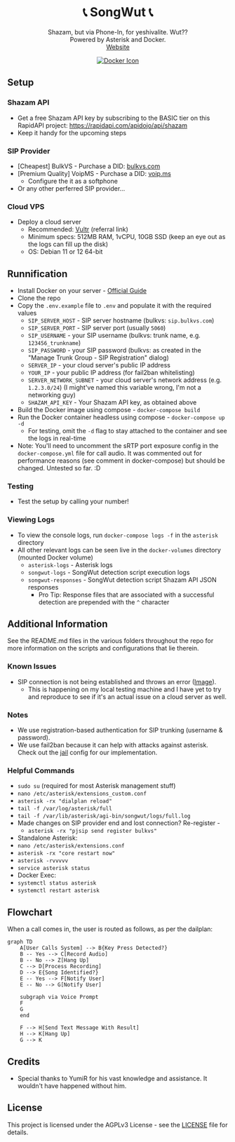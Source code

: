 <h1 align='center'>
  📞 SongWut 📞
</h1>

<p align='center'>
  Shazam, but via Phone-In, for yeshivalite. Wut??
  <br />
  Powered by Asterisk and Docker.
  <br />
  <a href="https://songwut.pages.dev">Website</a>
</p>

<p align='center'>
  <a href="./Dockerfile"><img alt="Docker Icon" src="https://img.shields.io/badge/Docker-2CA5E0?style=for-the-badge&logo=docker&logoColor=white" /></a>
</p>

## Setup

### Shazam API

-   Get a free Shazam API key by subscribing to the BASIC tier on this RapidAPI project: https://rapidapi.com/apidojo/api/shazam
-   Keep it handy for the upcoming steps

### SIP Provider

-   [Cheapest] BulkVS - Purchase a DID: [bulkvs.com](https://bulkvs.com)
-   [Premium Quality] VoipMS - Purchase a DID: [voip.ms](https://voip.ms)
    -   Configure the it as a softphone
-   Or any other perferred SIP provider...

### Cloud VPS

-   Deploy a cloud server
    -   Recommended: [Vultr](https://www.vultr.com/?ref=9004439) (referral link)
    -   Minimum specs: 512MB RAM, 1vCPU, 10GB SSD (keep an eye out as the logs can fill up the disk)
    -   OS: Debian 11 or 12 64-bit

## Runnification

-   Install Docker on your server - [Official Guide](https://docs.docker.com/engine/install/debian/)
-   Clone the repo
-   Copy the `.env.example` file to `.env` and populate it with the required values
    -   `SIP_SERVER_HOST` - SIP server hostname (bulkvs: `sip.bulkvs.com`)
    -   `SIP_SERVER_PORT` - SIP server port (usually `5060`)
    -   `SIP_USERNAME` - your SIP username (bulkvs: trunk name, e.g. `123456_trunkname`)
    -   `SIP_PASSWORD` - your SIP password (bulkvs: as created in the "Manage Trunk Group - SIP Registration" dialog)
    -   `SERVER_IP` - your cloud server's public IP address
    -   `YOUR_IP` - your public IP address (for fail2ban whitelisting)
    -   `SERVER_NETWORK_SUBNET` - your cloud server's network address (e.g. `1.2.3.0/24`) (I might've named this variable wrong, I'm not a networking guy)
    -   `SHAZAM_API_KEY` - Your Shazam API key, as obtained above
-   Build the Docker image using compose - `docker-compose build`
-   Run the Docker container headless using compose - `docker-compose up -d`
    -   For testing, omit the `-d` flag to stay attached to the container and see the logs in real-time
-   Note: You'll need to uncomment the sRTP port exposure config in the `docker-compose.yml` file for call audio. It was commented out for performance reasons (see comment in docker-compose) but should be changed. Untested so far. :D

### Testing

-   Test the setup by calling your number!

### Viewing Logs

-   To view the console logs, run `docker-compose logs -f` in the `asterisk` directory
-   All other relevant logs can be seen live in the `docker-volumes` directory (mounted Docker volume)
    -   `asterisk-logs` - Asterisk logs
    -   `songwut-logs` - SongWut detection script execution logs
    -   `songwut-responses` - SongWut detection script Shazam API JSON responses
        -   Pro Tip: Response files that are associated with a successful detection are prepended with the `^` character

## Additional Information

See the README.md files in the various folders throughout the repo for more information on the scripts and configurations that lie therein.

### Known Issues

-   SIP connection is not being established and throws an error ([Image](https://i.5e7en.me/ooJAd9w38PO7.png)).
    -   This is happening on my local testing machine and I have yet to try and reproduce to see if it's an actual issue on a cloud server as well.

### Notes

-   We use registration-based authentication for SIP trunking (username & password).
-   We use fail2ban because it can help with attacks against asterisk. Check out the [jail](./etc/fail2ban/jail.local.template) config for our implementation.

### Helpful Commands

-   `sudo su` (required for most Asterisk management stuff)
-   `nano /etc/asterisk/extensions_custom.conf`
-   `asterisk -rx "dialplan reload"`
-   `tail -f /var/log/asterisk/full`
-   `tail -f /var/lib/asterisk/agi-bin/songwut/logs/full.log`
-   Made changes on SIP provider end and lost connection? Re-register -
    -   `asterisk -rx "pjsip send register bulkvs"`
-   Standalone Asterisk:
-   `nano /etc/asterisk/extensions.conf`
-   `asterisk -rx "core restart now"`
-   `asterisk -rvvvvv`
-   `service asterisk status`
-   Docker Exec:
-   `systemctl status asterisk`
-   `systemctl restart asterisk`

## Flowchart

When a call comes in, the user is routed as follows, as per the dailplan:

```mermaid
graph TD
    A[User Calls System] --> B{Key Press Detected?}
    B -- Yes --> C[Record Audio]
    B -- No --> Z[Hang Up]
    C --> D[Process Recording]
    D --> E{Song Identified?}
    E -- Yes --> F[Notify User]
    E -- No --> G[Notify User]

    subgraph via Voice Prompt
    F
    G
    end

    F --> H[Send Text Message With Result]
    H --> K[Hang Up]
    G --> K
```

## Credits

-   Special thanks to YumiR for his vast knowledge and assistance. It wouldn't have happened without him.

## License

This project is licensed under the AGPLv3 License - see the [LICENSE](./LICENSE) file for details.
